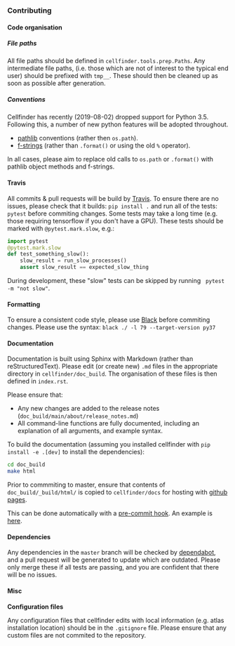 ### Contributing
#### Code organisation

##### File paths
All file paths should be defined in `cellfinder.tools.prep.Paths`. Any 
intermediate file paths, (i.e. those which are not of interest to the typical 
end user) should be prefixed with `tmp__`. These should then be cleaned up as 
soon as possible after generation. 

##### Conventions
Cellfinder has recently (2019-08-02) dropped support for Python 3.5. Following 
this, a number of new python features will be adopted throughout.

* [pathlib](https://realpython.com/python-pathlib/) conventions 
(rather then `os.path`).
* [f-strings](https://realpython.com/python-f-strings/) 
(rather than `.format()` or using the old `%` operator). 

In all cases, please aim to replace old calls to `os.path` or `.format()` 
with pathlib object methods and f-strings.
 

#### Travis
All commits & pull requests will be build by [Travis](https://travis-ci.com). 
To ensure there are no issues, please check that it builds: `pip install .` 
and run all of the tests: `pytest` before commiting changes. Some tests may 
take a long time (e.g. those requiring tensorflow if you don't have a GPU). 
These tests should be marked with `@pytest.mark.slow`, e.g.:

```python
import pytest
@pytest.mark.slow
def test_something_slow():
    slow_result = run_slow_processes()
    assert slow_result == expected_slow_thing
```

During development, these "slow" tests can be skipped by running `
pytest -m "not slow"`.

#### Formatting
To ensure a consistent code style, please use
 [Black](https://github.com/python/black) before commiting changes. 
 Please use the syntax: `black ./ -l 79 --target-version py37`
 

#### Documentation
Documentation is built using Sphinx with Markdown (rather than 
reStructuredText). Please edit (or create new) `.md` files in the appropriate 
directory in `cellfinder/doc_build`. The organisation of these files is then 
defined in `index.rst`.

Please ensure that:
* Any new changes are added to the release notes
(`doc_build/main/about/release_notes.md`)
* All command-line functions are fully documented, including an explanation 
of all arguments, and example syntax.

To build the documentation (assuming you installed cellfinder with 
`pip install -e .[dev]` to install the dependencies):

```bash
cd doc_build
make html
```

Prior to commmiting to master, ensure that contents of 
`doc_build/_build/html/` is copied to `cellfinder/docs` for 
hosting with [github pages](https://adamltyson.github.io/cellfinder/index.html).

This can be done automatically with a 
[pre-commit hook](https://www.atlassian.com/git/tutorials/git-hooks). An 
example is 
[here](https://github.com/SainsburyWellcomeCentre/cellfinder/tree/master/doc_build/examples/pre-commit). 


#### Dependencies
Any dependencies in the `master` branch will be checked by 
[dependabot](https://dependabot.com/), and a pull request will be generated to 
update which are outdated. Please only merge these if all tests are passing, 
and you are confident that there will be no issues.

#### Misc
**Configuration files**

Any configuration files that cellfinder edits with local information (e.g. 
atlas installation location) should be in the `.gitignore` file. Please ensure 
that any custom files are not commited to the repository.

